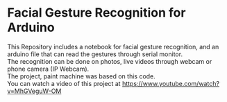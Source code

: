 # Facial Gesture Recognition for Arduino
This Repository includes a notebook for facial gesture recognition, and an arduino file that can read the gestures through serial monitor.  
The recognition can be done on photos, live videos through webcam or phone camera (IP Webcam).  
The project, paint machine was based on this code.  
You can watch a video of this project at https://www.youtube.com/watch?v=MhGVeguW-OM
